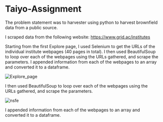# Taiyo-Assignment

The problem statement was to harvester using python to harvest brownfield data from a public source.

I scraped data from the following website:
https://www.grid.ac/institutes

Starting from the first Explore page, I used Selenium to get the URLs of the individual institute webpages (40 pages in total). I then used BeautifulSoup to loop over each of the webpages using the URLs gathered, and scrape the parameters. I appended information from each of the webpages to an array and converted it to a dataframe. 

![Explore_page](https://user-images.githubusercontent.com/37187598/126042396-d08f3cd3-5ef3-4bac-b961-c2572770dca7.PNG)

I then used BeautifulSoup to loop over each of the webpages using the URLs gathered, and scrape the parameters.

![nsfe](https://user-images.githubusercontent.com/37187598/126042513-c24199f3-6bda-4e83-9127-734d5341e65f.PNG)

 I appended information from each of the webpages to an array and converted it to a dataframe. 
